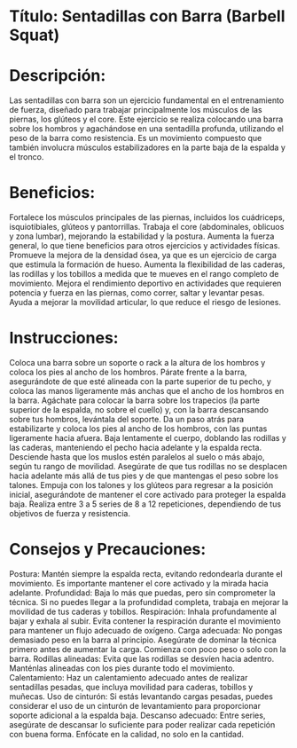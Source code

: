 # Título: Sentadillas con Barra (Barbell Squat)

# Descripción:
Las sentadillas con barra son un ejercicio fundamental en el entrenamiento de fuerza, diseñado para trabajar principalmente los músculos de las piernas, los glúteos y el core. Este ejercicio se realiza colocando una barra sobre los hombros y agachándose en una sentadilla profunda, utilizando el peso de la barra como resistencia. Es un movimiento compuesto que también involucra músculos estabilizadores en la parte baja de la espalda y el tronco.

# Beneficios:

Fortalece los músculos principales de las piernas, incluidos los cuádriceps, isquiotibiales, glúteos y pantorrillas.
Trabaja el core (abdominales, oblicuos y zona lumbar), mejorando la estabilidad y la postura.
Aumenta la fuerza general, lo que tiene beneficios para otros ejercicios y actividades físicas.
Promueve la mejora de la densidad ósea, ya que es un ejercicio de carga que estimula la formación de hueso.
Aumenta la flexibilidad de las caderas, las rodillas y los tobillos a medida que te mueves en el rango completo de movimiento.
Mejora el rendimiento deportivo en actividades que requieren potencia y fuerza en las piernas, como correr, saltar y levantar pesas.
Ayuda a mejorar la movilidad articular, lo que reduce el riesgo de lesiones.

# Instrucciones:

Coloca una barra sobre un soporte o rack a la altura de los hombros y coloca los pies al ancho de los hombros.
Párate frente a la barra, asegurándote de que esté alineada con la parte superior de tu pecho, y coloca las manos ligeramente más anchas que el ancho de los hombros en la barra.
Agáchate para colocar la barra sobre los trapecios (la parte superior de la espalda, no sobre el cuello) y, con la barra descansando sobre tus hombros, levántala del soporte.
Da un paso atrás para estabilizarte y coloca los pies al ancho de los hombros, con las puntas ligeramente hacia afuera.
Baja lentamente el cuerpo, doblando las rodillas y las caderas, manteniendo el pecho hacia adelante y la espalda recta. Desciende hasta que los muslos estén paralelos al suelo o más abajo, según tu rango de movilidad.
Asegúrate de que tus rodillas no se desplacen hacia adelante más allá de tus pies y de que mantengas el peso sobre los talones.
Empuja con los talones y los glúteos para regresar a la posición inicial, asegurándote de mantener el core activado para proteger la espalda baja.
Realiza entre 3 a 5 series de 8 a 12 repeticiones, dependiendo de tus objetivos de fuerza y resistencia.


# Consejos y Precauciones:

Postura: Mantén siempre la espalda recta, evitando redondearla durante el movimiento. Es importante mantener el core activado y la mirada hacia adelante.
Profundidad: Baja lo más que puedas, pero sin comprometer la técnica. Si no puedes llegar a la profundidad completa, trabaja en mejorar la movilidad de tus caderas y tobillos.
Respiración: Inhala profundamente al bajar y exhala al subir. Evita contener la respiración durante el movimiento para mantener un flujo adecuado de oxígeno.
Carga adecuada: No pongas demasiado peso en la barra al principio. Asegúrate de dominar la técnica primero antes de aumentar la carga. Comienza con poco peso o solo con la barra.
Rodillas alineadas: Evita que las rodillas se desvíen hacia adentro. Manténlas alineadas con los pies durante todo el movimiento.
Calentamiento: Haz un calentamiento adecuado antes de realizar sentadillas pesadas, que incluya movilidad para caderas, tobillos y muñecas.
Uso de cinturón: Si estás levantando cargas pesadas, puedes considerar el uso de un cinturón de levantamiento para proporcionar soporte adicional a la espalda baja.
Descanso adecuado: Entre series, asegúrate de descansar lo suficiente para poder realizar cada repetición con buena forma. Enfócate en la calidad, no solo en la cantidad.

